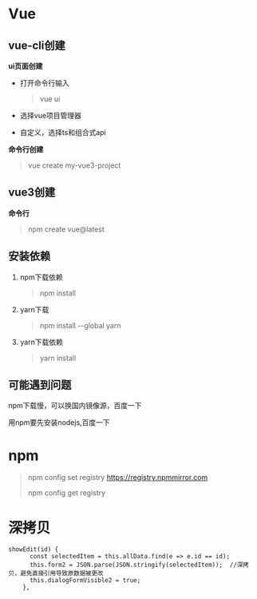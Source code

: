 # Vue

## vue-cli创建

**ui页面创建**

- 打开命令行输入

  > vue ui

- 选择vue项目管理器

- 自定义，选择ts和组合式api

**命令行创建**

> vue create my-vue3-project

## vue3创建

**命令行**

> npm create vue@latest

## 安装依赖

1. npm下载依赖

   > npm install

2. yarn下载

   > npm install --global yarn

3. yarn下载依赖

   > yarn install

## 可能遇到问题

npm下载慢，可以换国内镜像源，百度一下

用npm要先安装nodejs,百度一下

# npm

> npm config set registry https://registry.npmmirror.com
>
> npm config get registry

# 深拷贝

```vue
showEdit(id) {
      const selectedItem = this.allData.find(e => e.id == id);
      this.form2 = JSON.parse(JSON.stringify(selectedItem));  //深拷贝，避免直接引用导致原数据被更改
      this.dialogFormVisible2 = true;
    },
```

